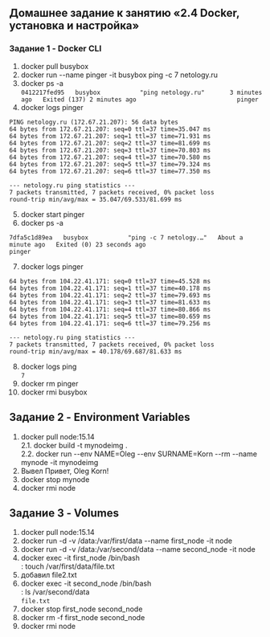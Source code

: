 ## Домашнее задание к занятию «2.4 Docker, установка и настройка»

### Задание 1 - Docker CLI

1. docker pull busybox
2. docker run --name pinger -it busybox ping -c 7 netology.ru
3. docker ps -a<br>
```0412217fed95   busybox           "ping netology.ru"       3 minutes ago   Exited (137) 2 minutes ago                            pinger ```
4. docker logs pinger
```
PING netology.ru (172.67.21.207): 56 data bytes
64 bytes from 172.67.21.207: seq=0 ttl=37 time=35.047 ms
64 bytes from 172.67.21.207: seq=1 ttl=37 time=71.931 ms
64 bytes from 172.67.21.207: seq=2 ttl=37 time=81.699 ms
64 bytes from 172.67.21.207: seq=3 ttl=37 time=70.803 ms
64 bytes from 172.67.21.207: seq=4 ttl=37 time=70.580 ms
64 bytes from 172.67.21.207: seq=5 ttl=37 time=79.324 ms
64 bytes from 172.67.21.207: seq=6 ttl=37 time=77.350 ms

--- netology.ru ping statistics ---
7 packets transmitted, 7 packets received, 0% packet loss
round-trip min/avg/max = 35.047/69.533/81.699 ms
```
5. docker start pinger
6. docker ps -a
```
7dfa5c1d89ea   busybox           "ping -c 7 netology.…"   About a minute ago   Exited (0) 23 seconds ago                            pinger
```
7. docker logs pinger
```
64 bytes from 104.22.41.171: seq=0 ttl=37 time=45.528 ms
64 bytes from 104.22.41.171: seq=1 ttl=37 time=40.178 ms
64 bytes from 104.22.41.171: seq=2 ttl=37 time=79.693 ms
64 bytes from 104.22.41.171: seq=3 ttl=37 time=81.633 ms
64 bytes from 104.22.41.171: seq=4 ttl=37 time=80.866 ms
64 bytes from 104.22.41.171: seq=5 ttl=37 time=80.659 ms
64 bytes from 104.22.41.171: seq=6 ttl=37 time=79.256 ms

--- netology.ru ping statistics ---
7 packets transmitted, 7 packets received, 0% packet loss
round-trip min/avg/max = 40.178/69.687/81.633 ms
```
8. docker logs ping<br>
```7```
9. docker rm pinger
10. docker rmi busybox

## Задание 2 - Environment Variables

1. docker pull node:15.14<br>
2.1. docker build -t mynodeimg .<br>
2.2. docker run --env NAME=Oleg --env SURNAME=Korn --rm --name mynode -it mynodeimg<br>
3. Вывел Привет, Oleg Korn!
4. docker stop mynode
5. docker rmi node

## Задание 3 - Volumes

1. docker pull node:15.14
2. docker run -d -v /data:/var/first/data --name first_node -it node
3. docker run -d -v /data:/var/second/data --name second_node -it node
4. docker exec -it first_node /bin/bash<br>
   : touch /var/first/data/file.txt
5. добавил file2.txt
6. docker exec -it second_node /bin/bash<br>
   : ls /var/second/data<br>
   ```file.txt```
7. docker stop first_node second_node
8. docker rm -f first_node second_node
9. docker rmi node
